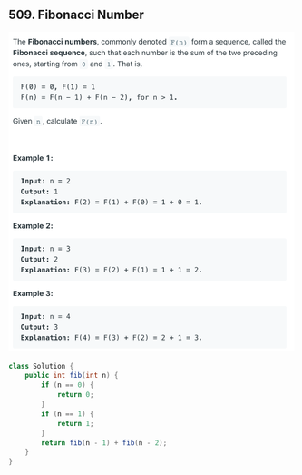 ## 509. Fibonacci Number

![](img/2021-06-11-00-00-28.png)

```java
class Solution {
    public int fib(int n) {
        if (n == 0) {
            return 0;
        }
        if (n == 1) {
            return 1;
        }
        return fib(n - 1) + fib(n - 2);
    }
}
```